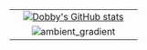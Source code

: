 | | | |
| :--: | :--: | :--: |
| |[![Dobby's GitHub stats](https://github-readme-stats.vercel.app/api?username=dobby-kim&theme=ambient_gradient&show_icon=true&hide=stars,issues)](https://github.com/dobby-kim)| |
| | ![ambient_gradient][ambient_gradient_repo] | |


[ambient_gradient_repo]: https://github-readme-stats.vercel.app/api/pin/?username=dobby-kim&repo=A-s_Capston_Project&theme=ambient_gradient

